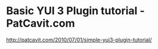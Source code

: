 <!--
id: 1541395220
link: http://kevinisom.info/post/1541395220/basic-yui-3-plugin-tutorial-patcavit-com
slug: basic-yui-3-plugin-tutorial-patcavit-com
date: Thu Nov 11 2010 21:20:49 GMT+1300 (NZDT)
raw: {"blog_name":"kevinisom","id":1541395220,"post_url":"http://kevinisom.info/post/1541395220/basic-yui-3-plugin-tutorial-patcavit-com","slug":"basic-yui-3-plugin-tutorial-patcavit-com","type":"link","date":"2010-11-11 08:20:49 GMT","timestamp":1289463649,"state":"published","format":"html","reblog_key":"5OZENLLx","tags":[],"short_url":"http://tmblr.co/Zw68Yy1RtzCK","highlighted":[],"feed_item":"http://patcavit.com/2010/07/01/simple-yui3-plugin-tutorial/","from_feed_id":"650234","note_count":0,"title":"Basic YUI 3 Plugin tutorial - PatCavit.com","url":"http://patcavit.com/2010/07/01/simple-yui3-plugin-tutorial/","description":""}
publish: 2010-11-011
tags: 
title: Basic YUI 3 Plugin tutorial - PatCavit.com
-->


Basic YUI 3 Plugin tutorial - PatCavit.com
==========================================

<http://patcavit.com/2010/07/01/simple-yui3-plugin-tutorial/>

